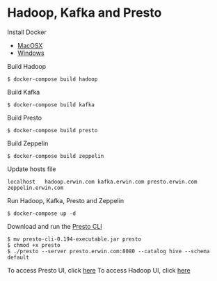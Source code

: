 # Hadoop, Kafka and Presto

Install Docker
* [MacOSX](https://docs.docker.com/docker-for-mac/install/)
* [Windows](https://docs.docker.com/docker-for-windows/install/)

Build Hadoop
```
$ docker-compose build hadoop
```

Build Kafka
```
$ docker-compose build kafka
```

Build Presto
```
$ docker-compose build presto
```

Build Zeppelin
```
$ docker-compose build zeppelin
```

Update hosts file
```
localhost   hadoop.erwin.com kafka.erwin.com presto.erwin.com zeppelin.erwin.com
```

Run Hadoop, Kafka, Presto and Zeppelin
```
$ docker-compose up -d
```

Download and run the [Presto CLI](https://repo1.maven.org/maven2/com/facebook/presto/presto-cli/0.194/presto-cli-0.194-executable.jar)
```
$ mv presto-cli-0.194-executable.jar presto
$ chmod +x presto
$ ./presto --server presto.erwin.com:8080 --catalog hive --schema default
``` 

To access Presto UI, click [here](http://presto.erwin.com:8080/)
To access Hadoop UI, click [here](http://hadoop.erwin.com:50070/dfshealth.html#tab-overview)
